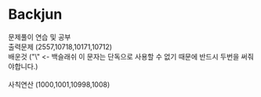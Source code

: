 # Backjun
문제풀이 연습 및 공부 <br>
출력문제 (2557,10718,10171,10712) <br>
배운것 ("\\" <- 백슬래쉬 이 문자는 단독으로 사용할 수 없기 때문에 반드시 두번을 써줘야합니다.)<br>
<br>
사칙연산 (1000,1001,10998,1008)
